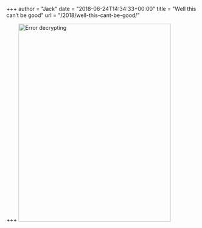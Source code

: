 +++
author = "Jack"
date = "2018-06-24T14:34:33+00:00"
title = "Well this can’t be good"
url = "/2018/well-this-cant-be-good/"

+++
<img src="/img/2018/06/error-decrypting.png" alt="Error decrypting" title="error-decrypting.png" border="0" width="400" height="521" />